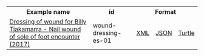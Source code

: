 <table class="list" width="100%">            
   <tr>
     <th>Example name</th>
     <th>id</th>
     <th colspan="3">Format</th>
   </tr>   
    <tr>
      <td><a href="Procedure-wound-dressing-es-01.html">Dressing of wound for Billy Tjakamarra - Nail wound of sole of foot encounter (2017)</a></td>
      <td>wound-dressing-es-01</td>
      <td><a href="Procedure-wound-dressing-es-01.xml.html">XML</a></td>
      <td><a href="Procedure-wound-dressing-es-01.json.html">JSON</a></td>
      <td><a href="Procedure-wound-dressing-es-01.ttl.html">Turtle</a></td>
   </tr>             
</table>